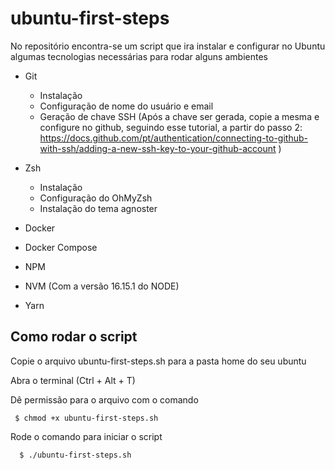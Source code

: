 # ubuntu-first-steps

No repositório encontra-se um script que ira instalar e configurar no Ubuntu algumas tecnologias necessárias para rodar alguns ambientes

* Git
  - Instalação
  - Configuração de nome do usuário e email
  - Geração de chave SSH (Após a chave ser gerada, copie a mesma e configure no github, seguindo esse tutorial, a partir do passo 2: https://docs.github.com/pt/authentication/connecting-to-github-with-ssh/adding-a-new-ssh-key-to-your-github-account )
 
* Zsh
  - Instalação
  - Configuração do OhMyZsh
  - Instalação do tema agnoster
 
* Docker
* Docker Compose
* NPM
* NVM (Com a versão 16.15.1 do NODE)
* Yarn


## Como rodar o script

Copie o arquivo ubuntu-first-steps.sh para a pasta home do seu ubuntu

Abra o terminal (Ctrl + Alt + T)

Dê permissão para o arquivo com o comando
 ```
  $ chmod +x ubuntu-first-steps.sh
```

Rode o comando para iniciar o script
```
  $ ./ubuntu-first-steps.sh
```
